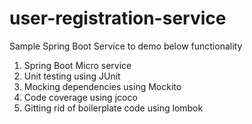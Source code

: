 # user-registration-service
Sample Spring Boot Service to demo below functionality
1) Spring Boot Micro service
2) Unit testing using JUnit
3) Mocking dependencies using Mockito
4) Code coverage using jcoco
5) Gitting rid of boilerplate code using lombok

